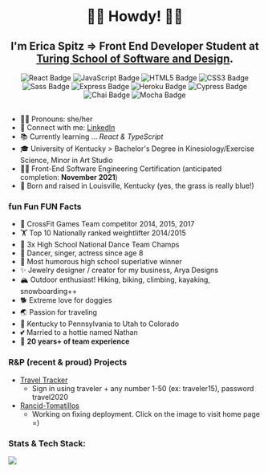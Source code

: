 # <div align='center'>🤠👋 Howdy! 👋🤠</div>

## <div align='center'>I'm **Erica Spitz** ⇒ Front End Developer Student at [Turing School of Software and Design](https://turing.edu/).</div>

<div align="center">  
  <img src="https://img.shields.io/badge/React-61DAFB?logo=react&logoColor=000&style=flat-square" alt="React Badge">
  <img src="https://img.shields.io/badge/JavaScript-F7DF1E?logo=javascript&logoColor=000&style=flat-square" alt="JavaScript Badge">
  <img src="https://img.shields.io/badge/HTML5-E34F26?logo=html5&logoColor=fff&style=flat-square" alt="HTML5 Badge">
  <img src="https://img.shields.io/badge/CSS3-1572B6?logo=css3&logoColor=fff&style=flat-square" alt="CSS3 Badge">
  <img src="https://img.shields.io/badge/Sass-C69?logo=sass&logoColor=fff&style=flat-square" alt="Sass Badge"> 
  <img src="https://img.shields.io/badge/Express-000?logo=express&logoColor=fff&style=flat-square" alt="Express Badge">
  <img src="https://img.shields.io/badge/Heroku-430098?logo=heroku&logoColor=fff&style=flat-square" alt="Heroku Badge"> 
  <img src="https://img.shields.io/badge/Cypress-17202C?logo=cypress&logoColor=fff&style=flat-square" alt="Cypress Badge">  
  <img src="https://img.shields.io/badge/Chai-A30701?logo=chai&logoColor=fff&style=flat-square" alt="Chai Badge">
  <img src="https://img.shields.io/badge/Mocha-8D6748?logo=mocha&logoColor=fff&style=flat-square" alt="Mocha Badge"> 
 </div>  
 <br>

- 💁‍♀️ Pronouns: she/her
- 💬 Connect with me: [LinkedIn](https://www.linkedin.com/in/e-spitz/)
- 📚 Currently learning ... *_React & TypeScript_*
- 🎓 University of Kentucky > Bachelor's Degree in Kinesiology/Exercise Science, Minor in Art Studio
- 🧑‍💻 Front-End Software Engineering Certification (anticipated completion: **November 2021**)
- 🐎 Born and raised in Louisville, Kentucky (yes, the grass is really blue!)
 
 ### fun Fun FUN Facts
 
 - 💪 CrossFit Games Team competitor 2014, 2015, 2017
 - 🏋️‍ Top 10 Nationally ranked weightlifter 2014/2015
 - 🥇 3x High School National Dance Team Champs
 - 💃 Dancer, singer, actress since age 8
 - 🤪 Most humorous high school superlative winner
 - ✨ Jewelry designer / creator for my business, Arya Designs
 - 🏔 Outdoor enthusiast! Hiking, biking, climbing, kayaking, snowboarding++
 - 🐕 Extreme love for doggies
 - 🌏 Passion for traveling
 - 🏡 Kentucky to Pennsylvania to Utah to Colorado
 - 💕 Married to a hottie named Nathan
 - 👏 **20 years+ of team experience**
 
 ### R&P (recent & proud) Projects 
 - [Travel Tracker](https://e-spitz.github.io/travel-tracker/)
    - Sign in using traveler + any number 1-50 (ex: traveler15), password travel2020
 - [Rancid-Tomatillos](https://e-spitz.github.io/rancid-tomatillos/)
    - Working on fixing deployment. Click on the image to visit home page =)
  
 ### Stats & Tech Stack:
<div>
 <img align='left' src="https://github-readme-stats.vercel.app/api?username=e-spitz&hide=stars&show_icons=true&theme=cobalt">
 
</div>
<br>
